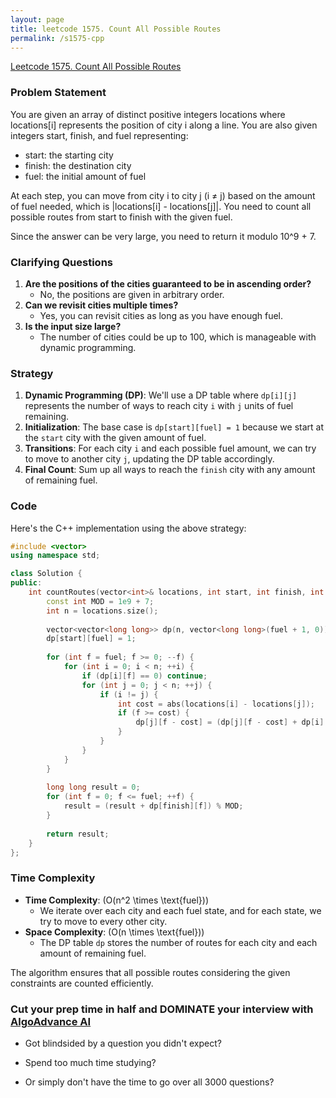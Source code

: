 ```yaml
---
layout: page
title: leetcode 1575. Count All Possible Routes
permalink: /s1575-cpp
---
```

[Leetcode 1575. Count All Possible Routes](https://algoadvance.github.io/algoadvance/l1575)
### Problem Statement
You are given an array of distinct positive integers locations where locations[i] represents the position of city i along a line. You are also given integers start, finish, and fuel representing:

- start: the starting city
- finish: the destination city
- fuel: the initial amount of fuel

At each step, you can move from city i to city j (i ≠ j) based on the amount of fuel needed, which is |locations[i] - locations[j]|. You need to count all possible routes from start to finish with the given fuel.

Since the answer can be very large, you need to return it modulo 10^9 + 7.

### Clarifying Questions
1. **Are the positions of the cities guaranteed to be in ascending order?**
   - No, the positions are given in arbitrary order.
2. **Can we revisit cities multiple times?**
   - Yes, you can revisit cities as long as you have enough fuel.
3. **Is the input size large?**
   - The number of cities could be up to 100, which is manageable with dynamic programming.

### Strategy
1. **Dynamic Programming (DP)**: We'll use a DP table where `dp[i][j]` represents the number of ways to reach city `i` with `j` units of fuel remaining.
2. **Initialization**: The base case is `dp[start][fuel] = 1` because we start at the `start` city with the given amount of fuel.
3. **Transitions**: For each city `i` and each possible fuel amount, we can try to move to another city `j`, updating the DP table accordingly.
4. **Final Count**: Sum up all ways to reach the `finish` city with any amount of remaining fuel.

### Code
Here's the C++ implementation using the above strategy:

```cpp
#include <vector>
using namespace std;

class Solution {
public:
    int countRoutes(vector<int>& locations, int start, int finish, int fuel) {
        const int MOD = 1e9 + 7;
        int n = locations.size();
        
        vector<vector<long long>> dp(n, vector<long long>(fuel + 1, 0));
        dp[start][fuel] = 1;
        
        for (int f = fuel; f >= 0; --f) {
            for (int i = 0; i < n; ++i) {
                if (dp[i][f] == 0) continue;
                for (int j = 0; j < n; ++j) {
                    if (i != j) {
                        int cost = abs(locations[i] - locations[j]);
                        if (f >= cost) {
                            dp[j][f - cost] = (dp[j][f - cost] + dp[i][f]) % MOD;
                        }
                    }
                }
            }
        }
        
        long long result = 0;
        for (int f = 0; f <= fuel; ++f) {
            result = (result + dp[finish][f]) % MOD;
        }
        
        return result;
    }
};
```

### Time Complexity
- **Time Complexity**: \(O(n^2 \times \text{fuel})\)
  - We iterate over each city and each fuel state, and for each state, we try to move to every other city.
- **Space Complexity**: \(O(n \times \text{fuel})\)
  - The DP table `dp` stores the number of routes for each city and each amount of remaining fuel.

The algorithm ensures that all possible routes considering the given constraints are counted efficiently.


### Cut your prep time in half and DOMINATE your interview with [AlgoAdvance AI](https://algoAdvance.com)

- Got blindsided by a question you didn't expect?

- Spend too much time studying?

- Or simply don't have the time to go over all 3000 questions?

